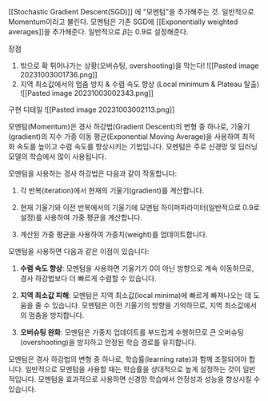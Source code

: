 [[Stochastic Gradient Descent(SGD)]] 에 "모멘텀"을 추가해주는 것.
일반적으로 Momentum이라고 불린다.
모멘텀은 기존 SGD에 [[Exponentially weighted averages]]을 추가해준다.
일반적으로 $\beta$는 0.9로 설정해준다.

장점
1. 밖으로 확 튀어나가는 상황(오버슈팅, overshooting)을 막는다!
![[Pasted image 20231003001736.png]]
2. 지역 최소값에서의 멈춤 방지 & 수렴 속도 향상 
   (Local minimum & Plateau 탈출)
![[Pasted image 20231003002343.png]]




구현 디테일 
![[Pasted image 20231003002113.png]]






모멘텀(Momentum)은 경사 하강법(Gradient Descent)의 변형 중 하나로, 기울기(gradient)의 지수 가중 이동 평균(Exponential Moving Average)을 사용하여 최적화 속도를 높이고 수렴 속도를 향상시키는 기법입니다. 모멘텀은 주로 신경망 및 딥러닝 모델의 학습에서 많이 사용됩니다.

모멘텀을 사용하는 경사 하강법은 다음과 같이 작동합니다:

1. 각 반복(iteration)에서 현재의 기울기(gradient)를 계산합니다.
    
2. 현재 기울기와 이전 반복에서의 기울기에 모멘텀 하이퍼파라미터(일반적으로 0.9로 설정)를 사용하여 가중 평균을 계산합니다.
    
3. 계산된 가중 평균을 사용하여 가중치(weight)를 업데이트합니다.
    

모멘텀을 사용하면 다음과 같은 이점이 있습니다:

1. **수렴 속도 향상**: 모멘텀을 사용하면 기울기가 0이 아닌 방향으로 계속 이동하므로, 경사 하강법보다 더 빠르게 수렴할 수 있습니다.
    
2. **지역 최소값 피해**: 모멘텀은 지역 최소값(local minima)에 빠르게 빠져나오는 데 도움을 줄 수 있습니다. 모멘텀은 이전 기울기의 방향을 기억하므로, 지역 최소값에서의 멈춤을 방지합니다.
    
3. **오버슈팅 완화**: 모멘텀은 가중치 업데이트를 부드럽게 수행하므로 큰 오버슈팅(overshooting)을 방지하고 안정된 학습 경로를 유지합니다.
    

모멘텀은 경사 하강법의 변형 중 하나로, 학습률(learning rate)과 함께 조절되어야 합니다. 일반적으로 모멘텀을 사용할 때는 학습률을 상대적으로 높게 설정하는 것이 일반적입니다. 모멘텀을 효과적으로 사용하면 신경망 학습에서 안정성과 성능을 향상시킬 수 있습니다.